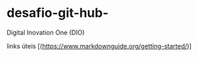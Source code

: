 # desafio-git-hub-
 Digital Inovation One (DIO)
 
links úteis [(https://www.markdownguide.org/getting-started/)]
